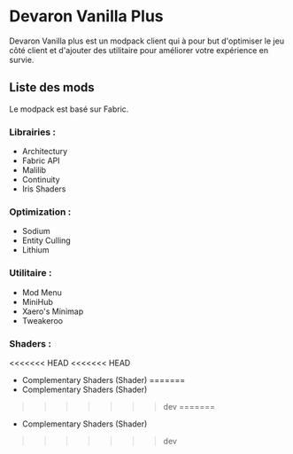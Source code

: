 # Devaron Vanilla Plus
Devaron Vanilla plus est un modpack client qui à pour but d'optimiser le jeu côté client et d'ajouter des utilitaire pour améliorer votre expérience en survie.

## Liste des mods
Le modpack est basé sur Fabric.
### Librairies :
- Architectury
- Fabric API
- Malilib
- Continuity
- Iris Shaders

### Optimization :
- Sodium 
- Entity Culling
- Lithium

### Utilitaire :
- Mod Menu
- MiniHub
- Xaero's Minimap
- Tweakeroo

### Shaders :
<<<<<<< HEAD
<<<<<<< HEAD
- Complementary Shaders (Shader)
=======
- Complementary Shaders (Shader)
>>>>>>> dev
=======
- Complementary Shaders (Shader)
>>>>>>> dev
